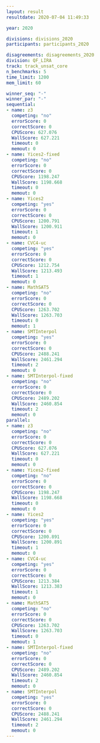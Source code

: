 ```yaml
---
layout: result
resultdate: 2020-07-04 11:49:33

year: 2020

divisions: divisions_2020
participants: participants_2020

disagreements: disagreements_2020
division: QF_LIRA
track: track_unsat_core
n_benchmarks: 5
time_limit: 1200
mem_limit: 60

winner_seq: "-"
winner_par: "-"
sequential:
- name: z3
  competing: "no"
  errorScore: 0
  correctScore: 0
  CPUScore: 627.076
  WallScore: 627.221
  timeout: 0
  memout: 0
- name: Yices2-fixed
  competing: "no"
  errorScore: 0
  correctScore: 0
  CPUScore: 1198.247
  WallScore: 1198.668
  timeout: 0
  memout: 0
- name: Yices2
  competing: "yes"
  errorScore: 0
  correctScore: 0
  CPUScore: 1200.791
  WallScore: 1200.911
  timeout: 1
  memout: 0
- name: CVC4-uc
  competing: "yes"
  errorScore: 0
  correctScore: 0
  CPUScore: 1212.754
  WallScore: 1213.493
  timeout: 1
  memout: 0
- name: MathSAT5
  competing: "no"
  errorScore: 0
  correctScore: 0
  CPUScore: 1263.702
  WallScore: 1263.703
  timeout: 0
  memout: 1
- name: SMTInterpol
  competing: "yes"
  errorScore: 0
  correctScore: 0
  CPUScore: 2488.241
  WallScore: 2461.294
  timeout: 2
  memout: 0
- name: SMTInterpol-fixed
  competing: "no"
  errorScore: 0
  correctScore: 0
  CPUScore: 2489.202
  WallScore: 2460.854
  timeout: 2
  memout: 0
parallel:
- name: z3
  competing: "no"
  errorScore: 0
  correctScore: 0
  CPUScore: 627.076
  WallScore: 627.221
  timeout: 0
  memout: 0
- name: Yices2-fixed
  competing: "no"
  errorScore: 0
  correctScore: 0
  CPUScore: 1198.247
  WallScore: 1198.668
  timeout: 0
  memout: 0
- name: Yices2
  competing: "yes"
  errorScore: 0
  correctScore: 0
  CPUScore: 1200.891
  WallScore: 1200.891
  timeout: 1
  memout: 0
- name: CVC4-uc
  competing: "yes"
  errorScore: 0
  correctScore: 0
  CPUScore: 1213.384
  WallScore: 1213.383
  timeout: 1
  memout: 0
- name: MathSAT5
  competing: "no"
  errorScore: 0
  correctScore: 0
  CPUScore: 1263.702
  WallScore: 1263.703
  timeout: 0
  memout: 1
- name: SMTInterpol-fixed
  competing: "no"
  errorScore: 0
  correctScore: 0
  CPUScore: 2489.202
  WallScore: 2460.854
  timeout: 2
  memout: 0
- name: SMTInterpol
  competing: "yes"
  errorScore: 0
  correctScore: 0
  CPUScore: 2488.241
  WallScore: 2461.294
  timeout: 2
  memout: 0
---
```

